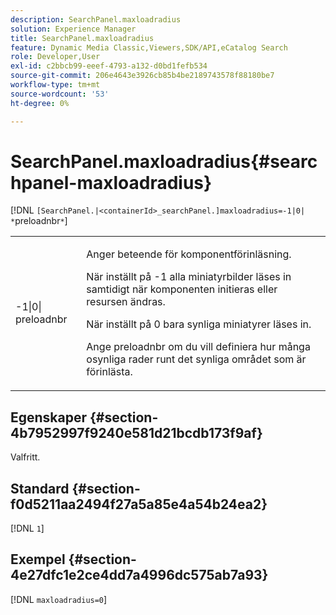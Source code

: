 ```yaml
---
description: SearchPanel.maxloadradius
solution: Experience Manager
title: SearchPanel.maxloadradius
feature: Dynamic Media Classic,Viewers,SDK/API,eCatalog Search
role: Developer,User
exl-id: c2bbcb99-eeef-4793-a132-d0bd1fefb534
source-git-commit: 206e4643e3926cb85b4be2189743578f88180be7
workflow-type: tm+mt
source-wordcount: '53'
ht-degree: 0%

---
```


# SearchPanel.maxloadradius{#searchpanel-maxloadradius}

[!DNL `[SearchPanel.|<containerId>_searchPanel.]maxloadradius=-1|0| *`preloadnbr`*`]

<table id="table_985ADD6C9BD04C629A84C9C625CCCFEB"> 
 <tbody> 
  <tr> 
   <td colname="col1"> <p><span class="codeph">-1|0|<span class="varname"> preloadnbr</span></span> </p> </td> 
   <td colname="col2"> <p>Anger beteende för komponentförinläsning. </p> <p>När inställt på <span class="codeph"> -1</span> alla miniatyrbilder läses in samtidigt när komponenten initieras eller resursen ändras. </p> <p> När inställt på <span class="codeph"> 0</span> bara synliga miniatyrer läses in. </p> <p>Ange <span class="codeph"><span class="varname"> preloadnbr</span></span> om du vill definiera hur många osynliga rader runt det synliga området som är förinlästa. </p> </td> 
  </tr> 
 </tbody> 
</table>

## Egenskaper {#section-4b7952997f9240e581d21bcdb173f9af}

Valfritt.

## Standard {#section-f0d5211aa2494f27a5a85e4a54b24ea2}

[!DNL `1`]

## Exempel {#section-4e27dfc1e2ce4dd7a4996dc575ab7a93}

[!DNL `maxloadradius=0`]
